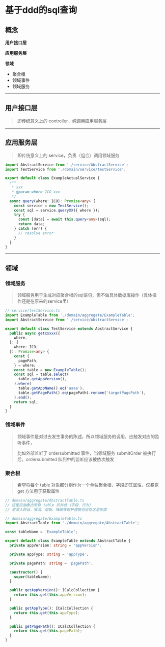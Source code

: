 # 基于ddd的sql查询

## 概念

**用户接口层**

**应用服务层**

**领域**

- 聚合根
- 领域事件
- 领域服务

---

## 用户接口层
> 即传统意义上的 controller，纯调用应用服务层

---

## 应用服务层
> 即传统意义上的 service，负责（组合）调用领域服务

```ts
import AbstractService from './service/AbstractService';
import TestService from './domain/service/testService';

export default class ExampleActualService {
  /**
   * xxx
   * @param where ICO xxx
   */
  async query(where: ICO): Promise<any> {
    const service = new TestService();
    const sql = service.queryXX({ where });
    try {
      const [data] = await this.query<any>(sql);
      return data;
    } catch (err) {
      // resolve error
    }
  }
}

```

---

## 领域

### 领域服务
> 领域服务用于生成对应聚合根的sql语句，但不做具体数据库操作（具体操作还是在原来的service里）

```ts
// service/testService.ts
import ExampleTable from './domain/aggregate/ExampleTable';
import AbstractService from './service/AbstractService';

export default class TestService extends AbstractService {
  public async getxxxxx({
    where,
  }: {
    where: ICO;
  }): Promise<any> {
    const {
      pagePath,
    } = where;
    const table = new ExampleTable();
    const sql = table.select(
      table.getAppVersion(),
    ).where(
      table.getAppName().eq('aaaa'),
      table.getPagePath().eq(pagePath).rename('targetPagePath'),
    ).end();
    return sql;
  }
}
```

### 领域事件
> 领域事件是对过去发生事务的陈述，所以领域服务的调用，应触发对应的监听事件，
>
> 比如外部监听了 ordersubmitted 事件，当领域服务 submitOrder 被执行后，ordersubmitted 队列中的监听应该被依次触发

### 聚合根
> 希望将每个 table 对象都分别作为一个单独聚合根，字段即其属性，仅暴露 get 方法用于获取属性

```ts
// domain/aggregate/AbstractTable.ts
// 这里应抽象出所有 table 的共性（字段、行为）
// 更深入的话，限流、熔断、降级等保护措施也应在这里完成
```

```ts
// domain/aggregate/ExampleTable.ts
import AbstractTable from './domain/aggregate/AbstractTable';

const tableName = 'ExampleTable';

export default class ExampleTable extends AbstractTable {
  private appVersion: string = 'appVersion';

  private appType: string = 'appType';

  private pagePath: string = 'pagePath';

  constructor() {
    super(tableName);
  }

  public getAppVersion(): ICalcCollection {
    return this.get(this.appVersion);
  }

  public getAppType(): ICalcCollection {
    return this.get(this.appType);
  }

  public getPagePath(): ICalcCollection {
    return this.get(this.pagePath);
  }
}
```

